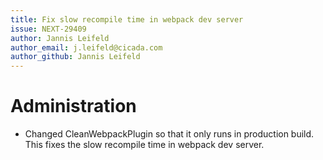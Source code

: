 ```yaml
---
title: Fix slow recompile time in webpack dev server
issue: NEXT-29409
author: Jannis Leifeld
author_email: j.leifeld@cicada.com
author_github: Jannis Leifeld
---
```

# Administration
* Changed CleanWebpackPlugin so that it only runs in production build. This fixes the slow recompile time in webpack dev server.
